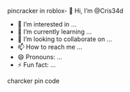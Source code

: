 pincracker in roblox- 👋 Hi, I’m @Cris34d
- 👀 I’m interested in ...
- 🌱 I’m currently learning ...
- 💞️ I’m looking to collaborate on ...
- 📫 How to reach me ...
- 😄 Pronouns: ...
- ⚡ Fun fact: ...

<!---
Cris34d/Cris34d is a ✨ special ✨ repository because its `README.md` (this file) appears on your GitHub profile.
You can click the Preview link to take a look at your changes.
--->
charcker pin code
